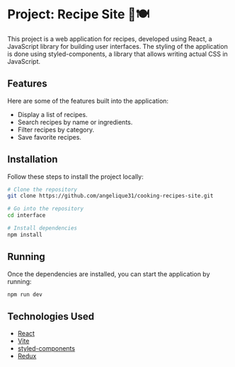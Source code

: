 # Project: Recipe Site 🍲🍽️

This project is a web application for recipes, developed using React, a JavaScript library for building user interfaces. The styling of the application is done using styled-components, a library that allows writing actual CSS in JavaScript.

## Features

Here are some of the features built into the application:

- Display a list of recipes.
- Search recipes by name or ingredients.
- Filter recipes by category.
- Save favorite recipes.

## Installation

Follow these steps to install the project locally:

```bash
# Clone the repository
git clone https://github.com/angelique31/cooking-recipes-site.git

# Go into the repository
cd interface

# Install dependencies
npm install
```

## Running

Once the dependencies are installed, you can start the application by running:

```bash
npm run dev
```

## Technologies Used

- [React](https://reactjs.org/)
- [Vite](https://vitejs.dev/)
- [styled-components](https://styled-components.com/)
- [Redux](https://redux.js.org/)
